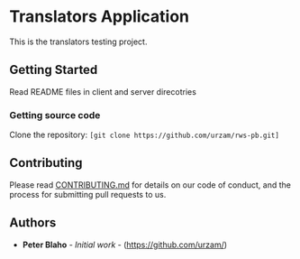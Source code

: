 # Translators Application

This is the translators testing project.

## Getting Started

Read README files in client and server direcotries

### Getting source code

Clone the repository: `[git clone https://github.com/urzam/rws-pb.git]`

## Contributing

Please read [CONTRIBUTING.md](https://gist.github.com/PurpleBooth/b24679402957c63ec426) for details on our code of conduct, and the process for submitting pull requests to us.

## Authors

- **Peter Blaho** - _Initial work_ - (https://github.com/urzam/)
